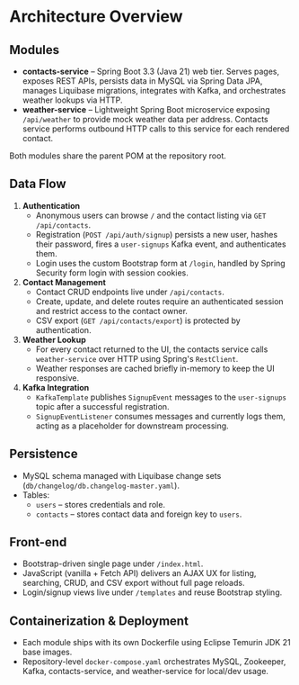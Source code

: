 # Architecture Overview

## Modules
- **contacts-service** – Spring Boot 3.3 (Java 21) web tier. Serves pages, exposes REST APIs, persists data in MySQL via Spring Data JPA, manages Liquibase migrations, integrates with Kafka, and orchestrates weather lookups via HTTP.
- **weather-service** – Lightweight Spring Boot microservice exposing `/api/weather` to provide mock weather data per address. Contacts service performs outbound HTTP calls to this service for each rendered contact.

Both modules share the parent POM at the repository root.

## Data Flow
1. **Authentication**
   - Anonymous users can browse `/` and the contact listing via `GET /api/contacts`.
   - Registration (`POST /api/auth/signup`) persists a new user, hashes their password, fires a `user-signups` Kafka event, and authenticates them.
   - Login uses the custom Bootstrap form at `/login`, handled by Spring Security form login with session cookies.
2. **Contact Management**
   - Contact CRUD endpoints live under `/api/contacts`.
   - Create, update, and delete routes require an authenticated session and restrict access to the contact owner.
   - CSV export (`GET /api/contacts/export`) is protected by authentication.
3. **Weather Lookup**
   - For every contact returned to the UI, the contacts service calls `weather-service` over HTTP using Spring's `RestClient`.
   - Weather responses are cached briefly in-memory to keep the UI responsive.
4. **Kafka Integration**
   - `KafkaTemplate` publishes `SignupEvent` messages to the `user-signups` topic after a successful registration.
   - `SignupEventListener` consumes messages and currently logs them, acting as a placeholder for downstream processing.

## Persistence
- MySQL schema managed with Liquibase change sets (`db/changelog/db.changelog-master.yaml`).
- Tables:
  - `users` – stores credentials and role.
  - `contacts` – stores contact data and foreign key to `users`.

## Front-end
- Bootstrap-driven single page under `/index.html`.
- JavaScript (vanilla + Fetch API) delivers an AJAX UX for listing, searching, CRUD, and CSV export without full page reloads.
- Login/signup views live under `/templates` and reuse Bootstrap styling.

## Containerization & Deployment
- Each module ships with its own Dockerfile using Eclipse Temurin JDK 21 base images.
- Repository-level `docker-compose.yaml` orchestrates MySQL, Zookeeper, Kafka, contacts-service, and weather-service for local/dev usage.
